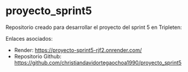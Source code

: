 # proyecto_sprint5
Repositorio creado para desarrollar el proyecto del sprint 5 en Tripleten:

Enlaces asociados:
- Render: https://proyecto-sprint5-rjf2.onrender.com/
- Repositorio Github: https://github.com/christiandavidortegaochoa1990/proyecto_sprint5
